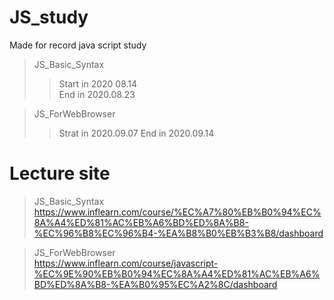 # JS_study
Made for record java script study

>JS_Basic_Syntax <br/>
>>Start in 2020 08.14<br/>
>>End in 2020.08.23

>JS_ForWebBrowser<br/>
>>Strat in 2020.09.07
>>End in 2020.09.14

# Lecture site
>JS_Basic_Syntax<br/>
>https://www.inflearn.com/course/%EC%A7%80%EB%B0%94%EC%8A%A4%ED%81%AC%EB%A6%BD%ED%8A%B8-%EC%96%B8%EC%96%B4-%EA%B8%B0%EB%B3%B8/dashboard

>JS_ForWebBrowser<br/>
>https://www.inflearn.com/course/javascript-%EC%9E%90%EB%B0%94%EC%8A%A4%ED%81%AC%EB%A6%BD%ED%8A%B8-%EA%B0%95%EC%A2%8C/dashboard
